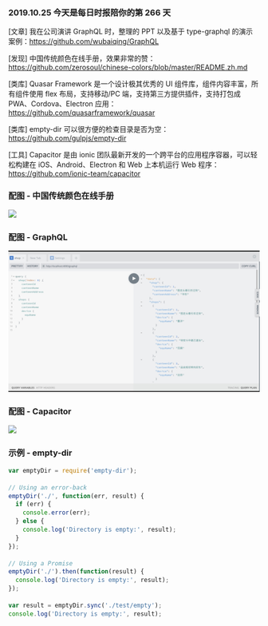 ### 2019.10.25 今天是每日时报陪你的第 266 天

[文章] 我在公司演讲 GraphQL 时，整理的 PPT 以及基于 type-graphql 的演示案例：<https://github.com/wubaiqing/GraphQL>

[发现] 中国传统颜色在线手册，效果非常的赞：<https://github.com/zerosoul/chinese-colors/blob/master/README.zh.md>

[类库] Quasar Framework 是一个设计极其优秀的 UI 组件库，组件内容丰富，所有组件使用 flex 布局，支持移动/PC 端，支持第三方提供插件，支持打包成 PWA、Cordova、Electron 应用：<https://github.com/quasarframework/quasar>

[类库] empty-dir 可以很方便的检查目录是否为空：<https://github.com/gulpjs/empty-dir>

[工具] Capacitor 是由 ionic 团队最新开发的一个跨平台的应用程序容器，可以轻松构建在 iOS、Android、Electron 和 Web 上本机运行 Web 程序：<https://github.com/ionic-team/capacitor>

### 配图 - 中国传统颜色在线手册
![](https://user-images.githubusercontent.com/2985895/67451162-38ab1c80-f652-11e9-8947-df2f251cd9f6.png)

### 配图 - GraphQL
![](https://raw.githubusercontent.com/wubaiqing/GraphQL/master/images/GraphQL.017.jpeg)

### 配图 - Capacitor
![](https://capacitor.ionicframework.com/assets/img/capacitor-hero.jpg)

### 示例 - empty-dir
```js
var emptyDir = require('empty-dir');

// Using an error-back
emptyDir('./', function(err, result) {
  if (err) {
    console.error(err);
  } else {
    console.log('Directory is empty:', result);
  }
});

// Using a Promise
emptyDir('./').then(function(result) {
  console.log('Directory is empty:', result);
});

var result = emptyDir.sync('./test/empty');
console.log('Directory is empty:', result);
```
